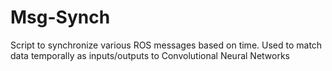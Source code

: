# Msg-Synch
Script to synchronize various ROS messages based on time. Used to match data temporally as inputs/outputs to Convolutional Neural Networks
